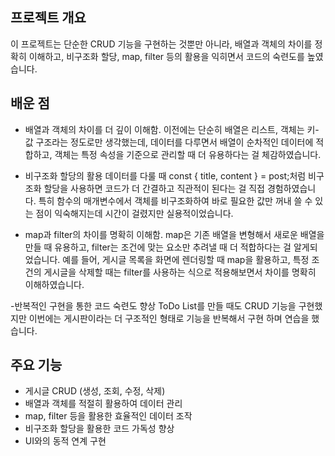 ## 프로젝트 개요
이 프로젝트는 단순한 CRUD 기능을 구현하는 것뿐만 아니라, 배열과 객체의 차이를 정확히 이해하고, 비구조화 할당, map, filter 등의 활용을 익히면서 코드의 숙련도를 높였습니다.

## 배운 점
- 배열과 객체의 차이를 더 깊이 이해함.
이전에는 단순히 배열은 리스트, 객체는 키-값 구조라는 정도로만 생각했는데, 데이터를 다루면서 배열이 순차적인 데이터에 적합하고, 객체는 특정 속성을 기준으로 관리할 때 더 유용하다는 걸 체감하였습니다. 

- 비구조화 할당의 활용
데이터를 다룰 때 const { title, content } = post;처럼 비구조화 할당을 사용하면 코드가 더 간결하고 직관적이 된다는 걸 직접 경험하였습니다. 특히 함수의 매개변수에서 객체를 비구조화하여 바로 필요한 값만 꺼내 쓸 수 있는 점이 익숙해지는데 시간이 걸렸지만 실용적이었습니다.

- map과 filter의 차이를 명확히 이해함.
map은 기존 배열을 변형해서 새로운 배열을 만들 때 유용하고, filter는 조건에 맞는 요소만 추려낼 때 더 적합하다는 걸 알게되었습니다.
예를 들어, 게시글 목록을 화면에 렌더링할 때 map을 활용하고, 특정 조건의 게시글을 삭제할 때는 filter를 사용하는 식으로 적용해보면서 차이를 명확히 이해하였습니다. 

-반복적인 구현을 통한 코드 숙련도 향상
ToDo List를 만들 때도 CRUD 기능을 구현했지만 이번에는 게시판이라는 더 구조적인 형태로 기능을 반복해서 구현 하며 연습을 했습니다. 

## 주요 기능
- 게시글 CRUD (생성, 조회, 수정, 삭제)
- 배열과 객체를 적절히 활용하여 데이터 관리
- map, filter 등을 활용한 효율적인 데이터 조작
- 비구조화 할당을 활용한 코드 가독성 향상
- UI와의 동적 연계 구현